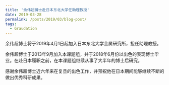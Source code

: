 ```yaml
---
title: '余伟超博士赴日本东北大学任助理教授'
date: 2019-03-28
permalink: /posts/2019/03/blog-post/
tags:
  - Graudation
---
```


余伟超博士将于2019年4月1日起加入日本东北大学金属研究所，担任助理教授。

余伟超博士于2013年9月加入本课题组，并于2018年6月份以出色的表现博士毕业。在赴日本履职之前，在本课题组继续从事了大半年的博士后研究。

感谢余伟超博士近六年来在复旦的出色工作，并预祝他在日本期间能够继续不断的做出优秀科研成果。